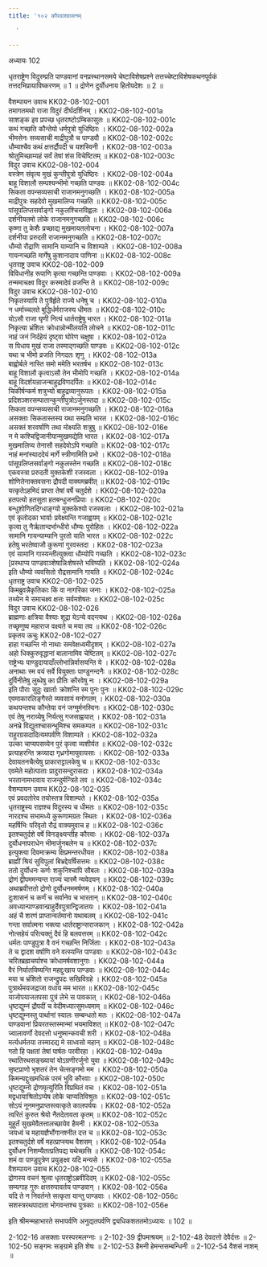 ```yaml
---
title: '१०२ कौरवाश्वासनम्

  '

---
```

अध्यायः 102

धृतराष्ट्रेण विदुरम्प्रति पाण्डवानां वनप्रस्थानसमये चेष्टाविशेषप्रश्ने तत्तच्चेष्टाविशेषकथनपूर्वकं तत्तदभिप्रायाविष्करणम् ॥ 1 ॥ द्रोणेन दुर्योधनाय हितोपदेशः ॥ 2 ॥
	
वैशम्पायन उवाच 	KK02-08-102-001  
तमागतमथो राजा विदुरं दीर्घदर्शिनम् ।	KK02-08-102-001a  
साशङ्क इव प्रपच्छ धृतराष्टोऽम्बिकासुतः ॥	KK02-08-102-001c  
कथं गच्छति कौन्तेयो धर्मपुत्रो युधिष्ठिरः ।	KK02-08-102-002a  
भीमसेनः सव्यसाची माद्रीपुत्रौ च पाण्डवौ ॥	KK02-08-102-002c  
धौम्यश्चैव कथं क्षत्तर्द्रौपदी च यशस्विनी ।	KK02-08-102-003a  
श्रोतुमिच्छाम्यहं सर्वं तेषां शंस विचेष्टितम् ॥	KK02-08-102-003c  
विदुर उवाच 	KK02-08-102-004  
वस्त्रेण संवृत्य मुखं कुन्तीपुत्रो युधिष्ठिरः ।	KK02-08-102-004a  
बाहू विशालौ सम्पश्यन्भीमो गच्छति पाण्डवः ॥	KK02-08-102-004c  
सिकता वपन्सव्यसाची राजानमनुगच्छति ।	KK02-08-102-005a  
माद्रीपुत्रः सहदेवो मुखमालिप्य गच्छति ॥	KK02-08-102-005c  
पांसूपलिप्तसर्वाङ्गो नकुलश्चित्तविह्वलः ।	KK02-08-102-006a  
दर्शनीयतमो लोके राजानमनुगच्छति ॥	KK02-08-102-006c  
कृष्णा तु केशैः प्रच्छाद्य मुखमायतलोचना ।	KK02-08-102-007a  
दर्शनीया प्ररुदती राजानमनुगच्छति ॥	KK02-08-102-007c  
धौम्यो रौद्राणि सामानि याम्यानि च विशाम्पते ।	KK02-08-102-008a  
गायन्गच्छति मार्गेषु कुशानादाय पाणिना ॥	KK02-08-102-008c  
धृतराष्ट्र उवाच 	KK02-08-102-009  
विविधानीह रूपाणि कृत्वा गच्छन्ति पाण्डवाः ।	KK02-08-102-009a  
तन्ममाचक्ष्व विदुर कस्मादेवं व्रजन्ति ते ॥	KK02-08-102-009c  
विदुर उवाच 	KK02-08-102-010  
निकृतस्यापि ते पुत्रैर्हृते राज्ये धनेषु च ।	KK02-08-102-010a  
न धर्माच्चलते बुद्धिर्धर्मराजस्य धीमतः ॥	KK02-08-102-010c  
योऽसौ राजा घृणी नित्यं धार्तराष्ट्रेषु भारत ।	KK02-08-102-011a  
निकृत्या भ्रंशितः क्रोधान्नोन्मीलयति लोचने ॥	KK02-08-102-011c  
नाहं जनं निर्दहेयं दृष्ट्वा घोरेण चक्षुषा ।	KK02-08-102-012a  
स पिधाय मुखं राजा तस्माद्गच्छति पाण्डवः ॥	KK02-08-102-012c  
यथा च भीमो व्रजति निगदतः शृणु ।	KK02-08-102-013a  
बाह्वोर्बले नास्ति समो ममेति भरतर्षभ ॥	KK02-08-102-013c  
बाहू विशालौ कृत्वाऽसौ तेन भीमोपि गच्छति ।	KK02-08-102-014a  
बाहू विदर्शयन्राजन्बाहुद्रविणदर्पितः ॥	KK02-08-102-014c  
चिकीर्षन्कर्म शत्रुभ्यो बाहुद्रव्यानुरूपतः ।	KK02-08-102-015a  
प्रदिशञ्शरसम्पातान्कुन्तीपुत्रोऽर्जुनस्तदा ॥	KK02-08-102-015c  
सिकता वपन्सव्यसाची राजानमनुगच्छति ।	KK02-08-102-016a  
असक्ताः सिकतास्तस्य यथा सम्प्रति भारत ।	KK02-08-102-016c  
असक्तं शरवर्षाणि तथा मोक्ष्यति शत्रुषु ॥	KK02-08-102-016e  
न मे कश्चिद्विजानीयान्मुखमद्येति भारत ।	KK02-08-102-017a  
मुखमालिप्य तेनासौ सहदेवोऽपि गच्छति ॥	KK02-08-102-017c  
नाहं मनांस्याददेयं मार्गे स्त्रीणामिति प्रभो ।	KK02-08-102-018a  
पांसूपलिप्तसर्वाङ्गो नकुलस्तेन गच्छति ॥	KK02-08-102-018c  
एकवस्त्रा प्ररुदती मुक्तकेशी रजस्वला ।	KK02-08-102-019a  
शोणितेनाक्तवसना द्रौपदी वाक्यमब्रवीत् ॥	KK02-08-102-019c  
यत्कृतेऽहमिदं प्राप्ता तेषां वर्षे चतुर्दशे ।	KK02-08-102-020a  
हतपत्यो हतसुता हतबन्धुजनप्रियाः ॥	KK02-08-102-020c  
बन्धुशोणितदिग्धाङ्ग्यो मुक्तकेश्यो रजस्वलाः ।	KK02-08-102-021a  
एवं कृतोदका भार्याः प्रवेक्ष्यन्ति गजाह्वयम् ॥	KK02-08-102-021c  
कृत्वा तु नैर्ऋतान्दर्भान्धीरो धौम्यः पुरोहितः ।	KK02-08-102-022a  
सामानि गायन्याम्यानि पुरतो याति भारत ॥	KK02-08-102-022c  
हतेषु भरतेष्वाजौ कुरूणां गुरवस्तदा ।	KK02-08-102-023a  
एवं सामानि गास्यन्तीत्युक्त्वा धौम्योपि गच्छति ।	KK02-08-102-023c  
[प्रस्थाप्य पाण्डवाञ्शेषान्निःशेषस्ते भविष्यति ।	KK02-08-102-024a  
इति धौम्यो व्यवसितो रौद्रसामानि गायति ॥	KK02-08-102-024c  
धृतराष्ट्र उवाच 	KK02-08-102-025  
किमब्रुवन्नैकृतिकाः किं वा नागरिका जनाः ।	KK02-08-102-025a  
तथ्येन मे समाचक्ष्व क्षत्तः सर्वमशेषतः ॥	KK02-08-102-025c  
विदुर उवाच 	KK02-08-102-026  
ब्राह्मणाः क्षत्रिया वैश्याः शूद्रा येऽन्ये वदन्त्यथ ।	KK02-08-102-026a  
तच्छृणुष्व महाराज वक्ष्यते च मया तव ॥	KK02-08-102-026c  
प्रकृतय ऊचुः 	KK02-08-102-027  
हाहा गच्छन्ति नो नाथाः समवेक्षध्वमीदृशम् ।	KK02-08-102-027a  
अहो धिक्कुरुवृद्धानां बालानामिव चेष्टितम् ॥	KK02-08-102-027c  
राष्ट्रेभ्यः पाण्डुदायादाँल्लोभान्निर्वासयन्ति ये ।	KK02-08-102-028a  
अनाथाः स्म वयं सर्वे वियुक्ताः पाण्डुनन्दनैः ॥	KK02-08-102-028c  
दुर्विनीतेषु लुब्धेषु का प्रीतिः कौरवेषु नः ।	KK02-08-102-029a  
इति पौराः सुदुः खार्ताः क्रोशन्ति स्म पुनः पुनः ॥	KK02-08-102-029c  
एवमाकारलिङ्गैस्ते व्यवसायं मनोगतम् ।	KK02-08-102-030a  
कथयन्तश्च कौन्तेया वनं जग्मुर्मनस्विनः ॥	KK02-08-102-030c  
एवं तेषु नराग्र्येषु निर्यत्सु गजसाह्वयात् ।	KK02-08-102-031a  
अनभ्रे विद्युतश्चासन्भूमिश्च समकम्पत ॥	KK02-08-102-031c  
राहुरग्रसदादित्यमपर्वणि विशाम्पते ।	KK02-08-102-032a  
उल्का चाप्यपसव्येन पुरं कृत्वा व्यशीर्यत ॥	KK02-08-102-032c  
प्रत्याहरन्ति क्रव्यादा गृध्रगोमायुवायसाः ।	KK02-08-102-033a  
देवायतनचैत्येषु प्राकाराट्टालकेषु च ॥	KK02-08-102-033c  
एवमेते महोत्पाताः प्रादुरासन्दुरासदाः ।	KK02-08-102-034a  
भरतानामभावाय राजन्दुर्मन्त्रिते तव ॥	KK02-08-102-034c  
वैशम्पायन उवाच 	KK02-08-102-035  
एवं प्रवदतोरेव तयोस्तत्र विशाम्पते ।	KK02-08-102-035a  
धृतराष्ट्रस्य राज्ञश्च विदुरस्य च धीमतः ॥	KK02-08-102-035c  
नारदश्च सभामध्ये कुरूणामग्रतः स्थितः ।	KK02-08-102-036a  
महर्षिभिः परिवृतो रौद्रं वाक्यमुवाच ह ॥	KK02-08-102-036c  
इतश्चतुर्दशे वर्षे विनङ्क्ष्यन्तीह कौरवाः ।	KK02-08-102-037a  
दुर्योधनापराधेन भीमार्जुनबलेन च ॥	KK02-08-102-037c  
इत्युक्त्वा दिवमाक्रम्य क्षिप्रमन्तरधीयत ।	KK02-08-102-038a  
ब्राह्मीं श्रियं सुविपुलां बिभ्रद्देवर्षिसत्तमः ॥	KK02-08-102-038c  
ततो दुर्योधनः कर्णः शकुनिश्चापि सौबलः ।	KK02-08-102-039a  
द्रोणं द्वीपममन्यन्त राज्यं चास्मै न्यवेदयन् ॥	KK02-08-102-039c  
अथाब्रवीत्ततो द्रोणो दुर्योधनममर्षणम् ।	KK02-08-102-040a  
दुःशासनं च कर्णं च सर्वानेव च भारतान् ॥	KK02-08-102-040c  
अवध्यान्पाण्डवान्प्राहुर्देवपुत्रान्द्विजातयः ।	KK02-08-102-041a  
अहं चै शरणं प्राप्तान्वर्तमानो यथाबलम् ॥	KK02-08-102-041c  
गन्ता सर्वात्मना भक्त्या धार्तराष्ट्रान्सराजकान् ।	KK02-08-102-042a  
नोत्सहेयं परित्यक्तुं दैवं हि बलवत्तरम् ॥	KK02-08-102-042c  
धर्मतः पाण्डुपुत्रा वै वनं गच्छन्ति निर्जिताः ।	KK02-08-102-043a  
ते च द्वादश वर्षाणि वने वत्स्यन्ति पाण्डवाः ॥	KK02-08-102-043c  
चरितब्रह्मचर्याश्च क्रोधामर्षवशानुगाः ।	KK02-08-102-044a  
वैरं निर्यातयिष्यन्ति महद्दुःखाय पाण्डवाः ॥	KK02-08-102-044c  
मया च भ्रंशितो राजन्द्रुपदः सखिविग्रहे ।	KK02-08-102-045a  
पुत्रार्थमयजद्राजा वधाय मम भारत ॥	KK02-08-102-045c  
याजोपयाजतपसा पुत्रं लेभे स पावकात् ।	KK02-08-102-046a  
धृष्टद्युम्नं द्रौपदीं च वेदीमध्यात्सुमध्यमाम् ॥	KK02-08-102-046c  
धृष्टद्युम्नस्तु पार्थानां स्यालः सम्बन्धतो मतः ।	KK02-08-102-047a  
पाण्डवानां प्रियरतस्तस्मान्मां भयमाविशत् ॥	KK02-08-102-047c  
ज्वालावर्णो देवदत्तो धनुष्मान्कवची शरी ।	KK02-08-102-048a  
मर्त्यधर्मतया तस्मादद्य मे साध्वसो महान् ॥	KK02-08-102-048c  
गतो हि पक्षतां तेषां पार्षतः परवीरहा ।	KK02-08-102-049a  
रथातिरथसङ्ख्यायां योऽग्रणीरर्जुनो युवा ॥	KK02-08-102-049c  
सृष्टप्राणो भृशतरं तेन चेत्सङ्गमो मम ।	KK02-08-102-050a  
किमन्यद्दुःखमधिकं परमं भुवि कौरवाः ॥	KK02-08-102-050c  
धृष्टद्युम्नो द्रोणमृत्युरिति विप्रथितं वचः ।	KK02-08-102-051a  
मद्वधायाश्रितोऽप्येष लोके चाप्यतिविश्रुतः ॥	KK02-08-102-051c  
सोऽयं नूनमनुप्राप्तस्त्वत्कृते कालपर्ययः ।	KK02-08-102-052a  
त्वरितं कुरुत श्रेयो नैतदेतावता कृतम् ॥	KK02-08-102-052c  
मुहूर्तं सुखमेवैतत्तालच्छायेव हैमनी ।	KK02-08-102-053a  
जयध्वं च महायज्ञैर्भोगानश्नीत दत्त च ॥	KK02-08-102-053c  
इतश्चतुर्दशे वर्षे महत्प्राप्स्यथ वैशसम् ।	KK02-08-102-054a  
दुर्योधन निशम्यैतत्प्रतिपद्य यथेच्छसि ॥	KK02-08-102-054c  
शमं वा पाण्डुपुत्रेण प्रयुङ्क्ष्व यदि मन्यसे ।	KK02-08-102-055a  
वैशम्पायन उवाच 	KK02-08-102-055  
द्रोणस्य वचनं श्रुत्वा धृतराष्ट्रोऽब्रवीदिदम् ॥	KK02-08-102-055c  
सम्यगाह गुरुः क्षत्तरुपावर्तय पाण्डवान् ।	KK02-08-102-056a  
यदि ते न निवर्तन्ते सत्कृता यान्तु पाण्डवाः ।	KK02-08-102-056c  
सशस्त्ररथपादाता भोगवन्तश्च पुत्रकाः ॥ 	KK02-08-102-056e  

इति श्रीमन्महाभारते सभापर्वणि अनुद्यतपर्वणि द्व्यधिकशततमोऽध्यायः ॥ 102 ॥

2-102-16 असक्ताः परस्परमलग्नाः ॥ 2-102-39 द्वीपमाश्रयम् ॥ 2-102-48 देवदत्तो देवैर्दत्तः ॥ 2-102-50 सङ्गमः सङ्ग्रामे इति शेषः ॥ 2-102-53 हैमनी हेमन्तसम्बन्धिनी ॥ 2-102-54 वैशसं नाशम् ॥